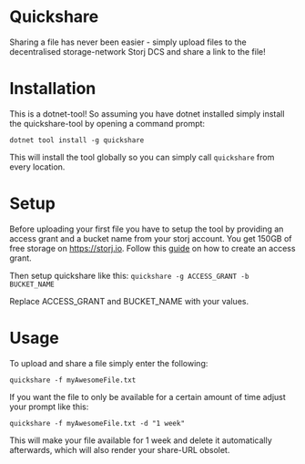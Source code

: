 # Quickshare
Sharing a file has never been easier - simply upload files to the decentralised storage-network Storj DCS and share a link to the file!

# Installation
This is a dotnet-tool! So assuming you have dotnet installed simply install the quickshare-tool by opening a command prompt:

``
dotnet tool install -g quickshare
``

This will install the tool globally so you can simply call ``quickshare`` from every location.

# Setup
Before uploading your first file you have to setup the tool by providing an access grant and a bucket name from your storj account. You get 150GB of free storage on https://storj.io. Follow this [guide](https://docs.storj.io/dcs/getting-started/quickstart-uplink-cli/uploading-your-first-object/create-first-access-grant/) on how to create an access grant.

Then setup quickshare like this:
``
quickshare -g ACCESS_GRANT -b BUCKET_NAME
``

Replace ACCESS_GRANT and BUCKET_NAME with your values.

# Usage
To upload and share a file simply enter the following:

``
quickshare -f myAwesomeFile.txt
``

If you want the file to only be available for a certain amount of time adjust your prompt like this:

``
quickshare -f myAwesomeFile.txt -d "1 week"
``

This will make your file available for 1 week and delete it automatically afterwards, which will also render your share-URL obsolet.

